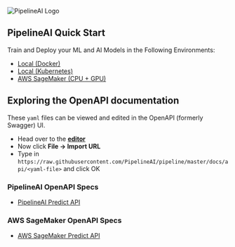 ![PipelineAI Logo](http://pipeline.ai/assets/img/logo/pipelineai-split-black-258x62.png)

## PipelineAI Quick Start
Train and Deploy your ML and AI Models in the Following Environments:
* [Local (Docker)](/docs/quickstart/local-docker)
* [Local (Kubernetes)](/docs/quickstart/local-kubernetes)
* [AWS SageMaker (CPU + GPU)](/docs/quickstart/aws-sagemaker)

## Exploring the OpenAPI documentation

These `yaml` files can be viewed and edited in the OpenAPI (formerly Swagger) UI.
* Head over to the [**editor**](http://editor.swagger.io/)
* Now click **File -> Import URL**
* Type in `https://raw.githubusercontent.com/PipelineAI/pipeline/master/docs/api/<yaml-file>` and click OK

### PipelineAI OpenAPI Specs
* [PipelineAI Predict API](pipeline-predict.yaml)

### AWS SageMaker OpenAPI Specs
* [AWS SageMaker Predict API](sagemaker-predict.yaml)
